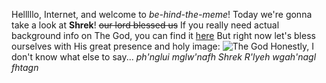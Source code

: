 Helllllo, Internet, and welcome to _be-hind-the-meme_!
Today we're gonna take a look at __Shrek__!
~~our lord blessed us~~
If you really need actual background info on The God, you can find it [here](https://en.wikipedia.org/wiki/Shrek)
But right now let's bless ourselves with His great presence and holy image:
![](https://i.ytimg.com/vi/lwM1wXaSS0s/maxresdefault.jpg "The God")
Honestly, I don't know what else to say... 
_ph'nglui mglw'nafh Shrek R'lyeh wgah'nagl fhtagn_
